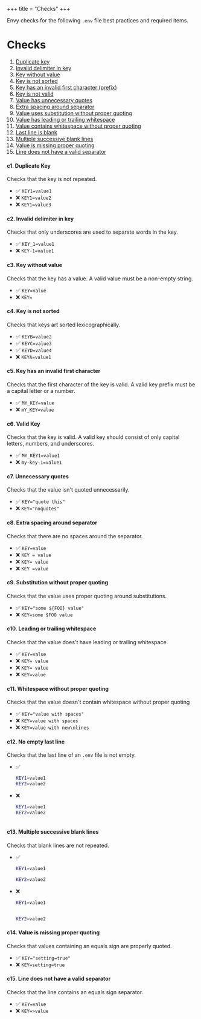 +++
title = "Checks"
+++

Envy checks for the following `.env` file best practices and required items.

# Checks

1. [Duplicate key](#c1-duplicate-key)
2. [Invalid delimiter in key](#c2-invalid-delimiter-in-key)
3. [Key without value](#c3-key-without-value)
4. [Key is not sorted](#c4-key-is-not-sorted)
5. [Key has an invalid first character (prefix)](#c5-key-has-an-invalid-first-character)
6. [Key is not valid](#c6-valid-key)
7. [Value has unnecessary quotes](#c7-unnecessary-quotes)
8. [Extra spacing around separator](#c8-extra-spacing-around-separator)
9. [Value uses substitution without proper quoting](#c9-substitution-without-proper-quoting)
10. [Value has leading or trailing whitespace](#c10-leading-or-trailing-whitespace)
11. [Value contains whitespace without proper quoting](#c11-whitespace-without-proper-quoting)
12. [Last line is blank](#c12-no-empty-last-line)
13. [Multiple successive blank lines](#c13-multiple-successive-blank-lines)
14. [Value is missing proper quoting](#c14-value-is-missing-proper-quoting)
15. [Line does not have a valid separator](#c15-line-does-not-have-a-valid-separator)

#### c1. Duplicate Key

Checks that the key is not repeated.

- :white_check_mark: `KEY1=value1`
- :x: `KEY1=value2`
- :x: `KEY1=value3`

#### c2. Invalid delimiter in key

Checks that only underscores are used to separate words in the key.

- :white_check_mark: `KEY_1=value1`
- :x: `KEY-1=value1`

#### c3. Key without value

Checks that the key has a value. A valid value must be a non-empty string.

- :white_check_mark: `KEY=value`
- :x: `KEY=`

#### c4. Key is not sorted

Checks that keys art sorted lexicographically.

- :white_check_mark: `KEYB=value2`
- :white_check_mark: `KEYC=value3`
- :white_check_mark: `KEYD=value4`
- :x: `KEYA=value1`

#### c5. Key has an invalid first character

Checks that the first character of the key is valid. A valid key prefix must be a capital letter or a number.

- :white_check_mark: `MY_KEY=value`
- :x: `mY_KEY=value`

#### c6. Valid Key

Checks that the key is valid. A valid key should consist of only capital letters, numbers, and underscores.

- :white_check_mark: `MY_KEY1=value1`
- :x: `my-key-1=value1`

#### c7. Unnecessary quotes

Checks that the value isn't quoted unnecessarily.

- :white_check_mark: `KEY="quote this"`
- :x: `KEY="noquotes"`

#### c8. Extra spacing around separator

Checks that there are no spaces around the separator.

- :white_check_mark: `KEY=value`
- :x: `KEY = value`
- :x: `KEY= value`
- :x: `KEY =value`

#### c9. Substitution without proper quoting

Checks that the value uses proper quoting around substitutions.

- :white_check_mark: `KEY="some ${FOO} value"`
- :x: `KEY=some $FOO value`

#### c10. Leading or trailing whitespace

Checks that the value does't have leading or trailing whitespace

- :white_check_mark: `KEY=value`
- :x: `KEY= value`
- :x: `KEY= value `
- :x: `KEY=value `

#### c11. Whitespace without proper quoting

Checks that the value doesn't contain whitespace without proper quoting

- :white_check_mark: `KEY="value with spaces"`
- :x: `KEY=value with spaces`
- :x: `KEY=value with new\nlines`

#### c12. No empty last line

Checks that the last line of an `.env` file is not empty.

- :white_check_mark:

  ```bash
  KEY1=value1
  KEY2=value2
  ```

- :x:

  ```bash
  KEY1=value1
  KEY2=value2
   
  ```

#### c13. Multiple successive blank lines

Checks that blank lines are not repeated.

- :white_check_mark:

  ```bash
  KEY1=value1

  KEY2=value2
  ```

- :x:

  ```bash
  KEY1=value1


  KEY2=value2 
  ```

#### c14. Value is missing proper quoting

Checks that values containing an equals sign are properly quoted.

- :white_check_mark: `KEY="setting=true"`
- :x: `KEY=setting=true`

#### c15. Line does not have a valid separator

Checks that the line contains an equals sign separator.

- :white_check_mark: `KEY=value`
- :x: `KEY=>value`
